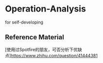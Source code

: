 # Operation-Analysis
for self-developing

## Reference Material
[使用过Spotfire的朋友，可否分析下优缺点]<https://www.zhihu.com/question/41444381>
